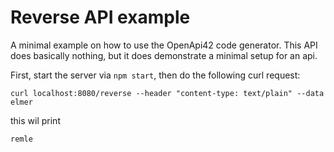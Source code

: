 # Reverse API example

A minimal example on how to use the OpenApi42 code generator. This API does basically nothing, but it does demonstrate a minimal setup for an api.

First, start the server via `npm start`, then do the following curl request:

```
curl localhost:8080/reverse --header "content-type: text/plain" --data elmer
```

this wil print

```
remle
```
